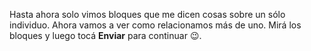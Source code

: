 Hasta ahora solo vimos bloques que me dicen cosas sobre un sólo individuo. Ahora vamos a ver como relacionamos más de uno. Mirá los bloques y luego tocá **Enviar** para continuar :wink:.